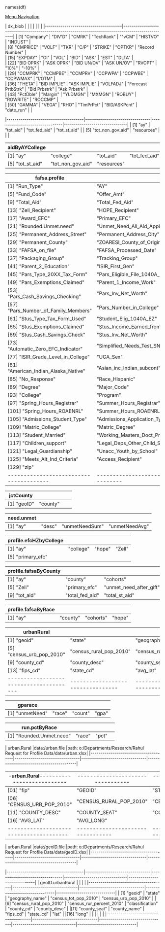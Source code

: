 names(df)

[Menu Navigation](./readmeNavigation.md)

| dx_blob           |                   |                     |                 |                      |                |                    |
|---------------------------------------|----------------------------------------------------------------------------------------------------|
| [1] "Company"     |     "DIV'D"       |      "CMRK"         |     "TechRank"  |  "^vCM"              | "HISTVO"       |   "INDUST"         |   
| [8] "CMPRICE"     |     "VOLF"        |      "TKR"          |     "C/P"       |  "STRIKE"            | "OPTKR"        |   "Record Number"  |   
| [15] "EXPDAY"     |     "OI"          |      "VOL"          |     "BID"       |  "ASK"               | "EST"          |   "DLTA"           |   
| [22] "BID OPRK"   |     "ASK OPRK"    |      "BID UN/OV"    |     "ASK UN/OV" |  "RVOPT"             | "10%"          |   "-10%"           |   
| [29] "CCMPRK"     |     "CCMPBE"      |      "CCMPRV"       |     "CCPWPA"    |  "CCPWBE"            | "CCPWMAX"      |   "I/OTM"          |   
| [36] "THETA"      |     "BID IMPLIE"  |      "ASK IMPLIE"   |     "VOLFADJ"   |  "Forecast PrtbStrk" | "Bid Prbstrk"  |   "Ask Prbstrk"    |   
| [43] "PctDble"    |     "Margin"      |      "YLDMGN"       |     "MXMGN"     |  "ROBUY"             | "ROWRITE"      |   "ROCCMP"         |   
| [50] "GAMMA"      |     "VEGA"        |      "RHO"          |    "TimPrPct"   |  "BID/ASKPcnt"       | "date_run"     |                    |  
 
|---------------------------------------|---------------------------------|---------------------------------|--------------------------------|
| [1] "ay"                              | "tot_aid"                       | "tot_fed_aid"                   | "tot_st_aid"                   |
| [5] "tot_non_gov_aid"                 | "resources"                     |                                 |                                |

| aidByAYCollege                        |                                 |                                 |                                |
|---------------------------------------|---------------------------------|---------------------------------|--------------------------------|
| [1] "ay"                              | "college"                       | "tot_aid"                       | "tot_fed_aid"                  |
| [5] "tot_st_aid"                      | "tot_non_gov_aid"               | "resources"                     |                                |

| fafsa.profile                         |                                 |                                 |                                |
|---------------------------------------|---------------------------------|---------------------------------|--------------------------------|
|  [1] "Run_Type"                       |"AY"                             |"UGA_ID"                         |"Name"                          |
|  [5] "Fund_Code"                      |"Offer_Amt"                      |"Accept_Amt"                     |"Paid_Amt"                      |
|  [9] "Total_Aid"                      |"Total_Fed_Aid"                  |"Total_State_Aid"                |"Total_NonFed_State_Aid"        |
| [13] "Zell_Recipient"                 |"HOPE_Recipient"                 |"Resources"                      |"Award_Budget"                  |
| [17] "Award_EFC"                      |"Primary_EFC"                    |"Rounded.EFC"                    |"Unmet_Need_No_Lns_Work_Applied"|
| [21] "Rounded.Unmet.need"             |"Unmet_Need_All_Aid_Applied"     |"Residency"                      |"Email_Address"                 |
| [25] "Permanent_Address_Street"       |"Permanent_Address_City"         |"Permanent_Address_State"        |"Permanent_Address_Zip"         |
| [29] "Permanent_County"               |"ZOARESI_County_of_Origin"       |"Stu_ISIR_State_of_Residence"    |"High_School"                   |
| [33] "FAFSA_on_file"                  |"FAFSA_Processed_Date"           |"Packaging_Reqs_Complete_Date"   |"Packaging_Complete_Date"       |
| [37] "Packaging_Group"                |"Tracking_Group"                 |"Stus_Marital_Status"            |"Parent_1_Education"            |
| [41] "Parent_2_Education"             |"ISIR_First_Gen"                 |"Pars_Tax_Return_Completed"      |"Parent_IRS_Request_Flag"       |
| [45] "Pars_Type_20XX_Tax_Form"        |"Pars_Eligible_File_1040A_EZ"    |"Pars_AGI"                       |"Pars_US_Income_Tax_Paid"       |
| [49] "Pars_Exemptions_Claimed"        |"Parent_1_Income_Work"           |"Parent_2_Income_Work"           |"Total_Parents_Income_From_Work"|
| [53] "Pars_Cash_Savings_Checking"     |"Pars_Inv_Net_Worth"             |"Pars_Business_Inv_Farm"         |"Pars_Marital_Status"           |
| [57] "Pars_Number_of_Family_Members"  |"Pars_Number_in_College"         |"Stus_Tax_Return_Completed"      |"Student_IRS_Request_Flag"      |
| [61] "Stus_Type_Tax_Form_Used"        |"Student_Elig_1040A_EZ"          |"Stus_AGI"                       |"Stus_US_Income_Tax_Paid"       |
| [65] "Stus_Exemptions_Claimed"        |"Stus_Income_Earned_from_Work"   |"Spouses_Inc_Earned_from_Work"   |"Total_Stu_Spouse_Inc_from_Work"|
| [69] "Stus_Cash_Savings_Check"        |"Stus_Inv_Net_Worth"             |"Stus_Business_Inv_Farm"         |"Pell_Grant_Eligibility_Flag"   |
| [73] "Automatic_Zero_EFC_Indicator"   |"Simplified_Needs_Test_SNT"      |"Current_GPA"                    |"Current_HRS_Earned"            |
| [77] "ISIR_Grade_Level_in_College"    |"UGA_Sex"                        |"ISIR_Sex"                       |"Black_or_African_American"     |
| [81] "American_Indian_Alaska_Native"  |"Asian_inc_Indian_subcont"       |"Native_Hawaiian_Pacific_Isl"    |"White_inc_Middle_Eastern"      |
| [85] "No_Response"                    |"Race_Hispanic"                  |"Minority"                       |"Level"                         |
| [89] "Degree"                         |"Major_Code"                     |"Major"                          |"Department"                    |
| [93] "College"                        |"Program"                        |"Campus"                         |"Fall_Hours_Registrar"          |
| [97] "Spring_Hours_Registrar"         |"Summer_Hours_Registrar"         |"Enrolled_in_AY_Registrar"       |"Fall_Hours_ROAENRL"            |
|[101] "Spring_Hours_ROAENRL"           |"Summer_Hours_ROAENRL"           |"Admissions_Applicant_Decision"  |"Admissions_Matric_Term"        |
|[105] "Admissions_Student_Type"        |"Admissions_Application_Type"    |"Matric_Major"                   |"Matric_Dept"                   |
|[109] "Matric_College"                 |"Matric_Degree"                  |"Dependency_Status"              |"Born_Before_01_01_XXYY"        |
|[113] "Student_Married"                |"Working_Masters_Doct_Program"   |"Active_duty_Armed_forces"       |"Veteran_Armed_Forces"          |
|[117] "Children_support"               |"Legal_Deps_Other_Child_Spouse"  |"Orphan_WardofCourt_FosterCare"  |"Emanancipated_Minor"           |
|[121] "Legal_Guardianship"             |"Unacc_Youth_by_School"          |"Unacc_Youth_by_HUD"             |"At_Risk_of_Homelessness"       |
|[125] "Meets_Alt_Ind_Criteria"         |"Access_Recipient"               |"GA_Commit_Recipient"            |"Degree_Status"                 |
|[129] "zip"                            |                                 |                                 |                                |
|---------------------------------------|---------------------------------|---------------------------------|--------------------------------|

| jctCounty                             |                                 |                                 |                                |
|---------------------------------------|---------------------------------|---------------------------------|--------------------------------|
| [1] "geoID"                           | "county"                        |                                 |                                |

| need.unmet                            |                                 |                                 |                                |
|---------------------------------------|---------------------------------|---------------------------------|--------------------------------|
| [1] "ay"                              | "desc"                          | "unmetNeedSum"                  | "unmetNeedAvg"                 |


| profile.efcHZbyCollege                |                                 |                                 |                                |
|---------------------------------------|---------------------------------|---------------------------------|--------------------------------|
| [1] "ay"                              | "college"                       | "hope"                          | "Zell"                         |
| [5] "primary_efc"                     |                                 |                                 |                                |

| profile.fafsaByCounty                 |                                 |                                 |                                |
|---------------------------------------|---------------------------------|---------------------------------|--------------------------------|
| [1] "ay"                              | "county"                        | "cohorts"                       | "hope"                         |
| [5] "Zell"                            | "primary_efc"                   | "unmet_need_after_gift"         | "unmet_need_all_aid"           |
| [9] "tot_aid"                         | "total_fed_aid"                 | "total_st_aid"                  | "tot_non_gov_aid"              |

| profile.fafsaByRace                   |                                 |                                 |                                |
|---------------------------------------|---------------------------------|---------------------------------|--------------------------------|
| [1] "ay"                              | "county"                        | "cohorts"                       |"hope"                          |


| urbanRural                            |                                 |                                 |                                |
|---------------------------------------|---------------------------------|---------------------------------|--------------------------------|
| [1] "geoid"                           | "state"                         | "geography_name"                |"census_tot_pop_2010"           |
| [5] "census_urb_pop_2010"             | "census_rural_pop_2010"         | "census_rur_percent_2010"       |"classification"                |
| [9] "county_cd"                       | "county_desc"                   | "county_seat"                   |"county_name"                   |
|[13] "fips_cd"                         | "state_cd"                      | "avg_lat"                       |"avg_long                       |
|---------------------------------------|---------------------------------|---------------------------------|--------------------------------|

| gparace                               |                                 |                                 |                                |
|---------------------------------------|---------------------------------|---------------------------------|--------------------------------|
| [1] "unmetNeed"                       | "race"                          | "count"                         | "gpa"                          |


| run.pctByRace                         |                                 |                                 |                                |
|---------------------------------------|---------------------------------|---------------------------------|--------------------------------|
| [1] "Rounded.Unmet.need"              | "race"                          | "pct"                           |                                |


| urban.Rural                           |data:/urban.file                 |path: o:/Departments/Research/Rahul Request for Profile Data/data/urban.xlsx|
|---------------------------------------|---------------------------------|---------------------------------|------------------------------------------|

|-urban.Rural---------------------------|---------------------------------|---------------------------------|--------------------------------|------------------------------|
|---------------------------------------|---------------------------------|---------------------------------|--------------------------------|------------------------------|
| [01] "fip"                            | "GEOID"                         | "STATE"                         |"GEOGRAPHY_NAME"                | "CENSUS_TOT_POP_2010"        |
| [06] "CENSUS_URB_POP_2010"            | "CENSUS_RURAL_POP_2010"         | "CENSUS_RUR_PERCENT_2010"       | "CLASSIFICATION"               | "COUNTY_CD"                  |
| [11] "COUNTY_DESC"                    | "COUNTY_SEAT"                   | "COUNTY_NAME"                   | "FIPS_CD"                      | "STATE_CD"                   |
| [16] "AVG_LAT"                        | "AVG_LONG"                      |                                 |                                |                              |
|---------------------------------------|---------------------------------|---------------------------------|--------------------------------|------------------------------|

| urban.Rural                           |data:/geoID.file                 |path: o:/Departments/Research/Rahul Request for Profile Data/data/geoID.xlsx|
|---------------------------------------|---------------------------------|---------------------------------|------------------------------------------|

|---------------------------------------|---------------------------------|---------------------------------|--------------------------------|------------------------------|
| geoID.urbanRural                      |                                 |                                 |                                |
|---------------------------------------|---------------------------------|---------------------------------|--------------------------------|------------------------------|
| [1] "geoid"                           | "state"                         | "geography_name"                | "census_tot_pop_2010"          |  "census_urb_pop_2010"       |
| [6] "census_rural_pop_2010"           | "census_rur_percent_2010"       | "classification"                | "county_cd"                    |  "county_desc"               |
|[11] "county_seat"                     | "county_name"                   | "fips_cd"                       | "state_cd"                     |  "lat"                       |
|[16] "long"                            |                                 |                                 |             |                  |                              | 
|---------------------------------------|---------------------------------|---------------------------------|--------------------------------|------------------------------|
